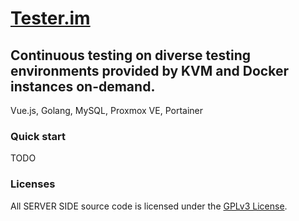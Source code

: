 # [Tester.im](http://tester.im)
## Continuous testing on diverse testing environments provided by KVM and Docker instances on-demand.

Vue.js, Golang, MySQL, Proxmox VE, Portainer

### Quick start
TODO

### Licenses

All SERVER SIDE source code is licensed under the [GPLv3 License](LICENSE).
